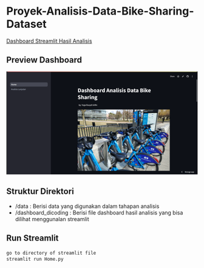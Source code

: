 # Proyek-Analisis-Data-Bike-Sharing-Dataset
[Dashboard Streamlit Hasil Analisis](https://yorsydbikeshare.streamlit.app/)

## Preview Dashboard
![Preview dashboard streamlit](https://github.com/yorsyd/Proyek-Analisis-Data-Bike-Sharing-Dataset/blob/main/preview-dashboard.png)

## Struktur Direktori
- /data                : Berisi data yang digunakan dalam tahapan analisis
- /dashboard_dicoding  : Berisi file dashboard hasil analisis yang bisa dilihat menggunalan streamlit

## Run Streamlit
```
go to directory of streamlit file
streamlit run Home.py
```

